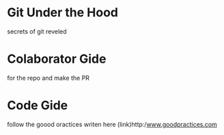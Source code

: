 Git Under the Hood 
===================

secrets of git reveled


Colaborator Gide
==================

for the repo and make the PR

Code Gide
==========
follow the goood oractices writen here (link)http:/www.goodpractices.com
